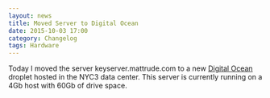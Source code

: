 ```yaml
---
layout: news
title: Moved Server to Digital Ocean
date: 2015-10-03 17:00
category: Changelog
tags: Hardware
---
```


Today I moved the server keyserver.mattrude.com to a new [Digital Ocean](https://www.digitalocean.com/?refcode=4b3eee7ba20c) droplet hosted in the NYC3 data center.  This server is currently running on a 4Gb host with 60Gb of drive space.
